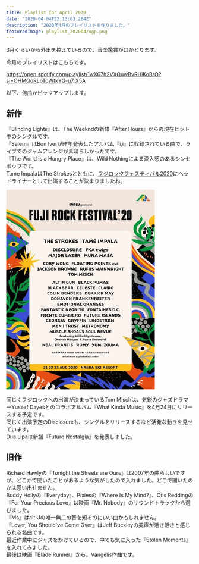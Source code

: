 ```yaml
---
title: Playlist for April 2020
date: "2020-04-04T22:13:03.284Z"
description: "2020年4月のプレイリストを作りました。"
featuredImage: playlist_202004/ogp.png
---
```


3月くらいから外出を控えているので、音楽鑑賞がはかどります。

今月のプレイリストはこちらです。

https://open.spotify.com/playlist/1wX67h2VXQuwBvRHiKoBrO?si=OHMQoRLpTqWtkYG-u7_X5A

以下、何曲かピックアップします。

## 新作
『Blinding Lights』は、The Weekndの新譜『After Hours』からの現在ヒット中のシングルです。  
『Salem』はBon Iverが昨年発表したアルバム『i,i』に収録されている曲で、ライブでのジャムアレンジが素晴らしかったです。  
『The World is a Hungry Place』は、Wild Nothingによる没入感のあるシンセポップです。  
Tame ImpalaはThe Strokesとともに、[フジロックフェスティバル2020](https://www.fujirockfestival.com/artist/index)にヘッドライナーとして出演することが決まりましたね。

![](2020-04-04-12-45-41.jpg)

同じくフジロックへの出演が決まっているTom Mischは、気鋭のジャズドラマーYussef Dayesとのコラボアルバム『What Kinda Music』を4月24日にリリースする予定です。  
同じく出演予定のDisclosureも、シングルをリリースするなど活発な動きを見せています。  
Dua Lipaは新譜『Future Nostalgia』を発表しました。

## 旧作
Richard Hawlyの『Tonight the Streets are Ours』は2007年の曲らしいですが、どこかで聞いたことがあるような気がしたので入れました。どこで聞いたのかは思い出せません。  
Buddy Hollyの『Everyday』、Pixiesの『Where Is My Mind?』、Otis Reddingの『For Your Precious Love』は映画『Mr. Nobody』のサウンドトラックから選びました。  
『Ms』はalt-Jの唯一無二の音を知るのにいい曲かもしれません。  
『Lover, You Should've Come Over』はJeff Buckleyの美声が活き活きと感じられる名曲です。  
最近作業中にジャズをかけているので、中でも気に入った『Stolen Moments』を入れてみました。  
最後は映画『Blade Runner』から。Vangelis作曲です。